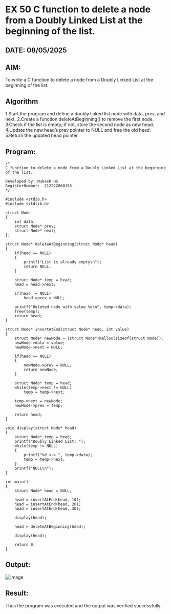 # EX 50 C function to delete a node from a Doubly Linked List at the beginning of the list.
## DATE: 08/05/2025
## AIM:
To write a C function to delete a node from a Doubly Linked List at the beginning of the list.

## Algorithm
1.Start the program and define a doubly linked list node with data, prev, and next.
2.Create a function deleteAtBeginning() to remove the first node.
3.Check if the list is empty; if not, store the second node as new head.
4.Update the new head’s prev pointer to NULL and free the old head.
5.Return the updated head pointer.

## Program:
```
/*
C function to delete a node from a Doubly Linked List at the beginning of the list.

Developed by: Mukesh HS
RegisterNumber:  212222060155
*/

#include <stdio.h>
#include <stdlib.h>

struct Node
{
    int data;
    struct Node* prev;
    struct Node* next;
};

struct Node* deleteAtBeginning(struct Node* head)
{
    if(head == NULL)
    {
        printf("List is already empty\n");
        return NULL;
    }

    struct Node* temp = head;
    head = head->next;

    if(head != NULL)
        head->prev = NULL;

    printf("Deleted node with value %d\n", temp->data);
    free(temp);
    return head;
}

struct Node* insertAtEnd(struct Node* head, int value)
{
    struct Node* newNode = (struct Node*)malloc(sizeof(struct Node));
    newNode->data = value;
    newNode->next = NULL;

    if(head == NULL)
    {
        newNode->prev = NULL;
        return newNode;
    }

    struct Node* temp = head;
    while(temp->next != NULL)
        temp = temp->next;

    temp->next = newNode;
    newNode->prev = temp;

    return head;
}

void display(struct Node* head)
{
    struct Node* temp = head;
    printf("Doubly Linked List: ");
    while(temp != NULL)
    {
        printf("%d <-> ", temp->data);
        temp = temp->next;
    }
    printf("NULL\n");
}

int main()
{
    struct Node* head = NULL;

    head = insertAtEnd(head, 10);
    head = insertAtEnd(head, 20);
    head = insertAtEnd(head, 30);

    display(head);

    head = deleteAtBeginning(head);

    display(head);

    return 0;
}
```

## Output:
![image](https://github.com/user-attachments/assets/0b19d979-10d4-468d-ab70-05dc55cc5595)

## Result:
Thus the program was executed and the output was verified successfully.
